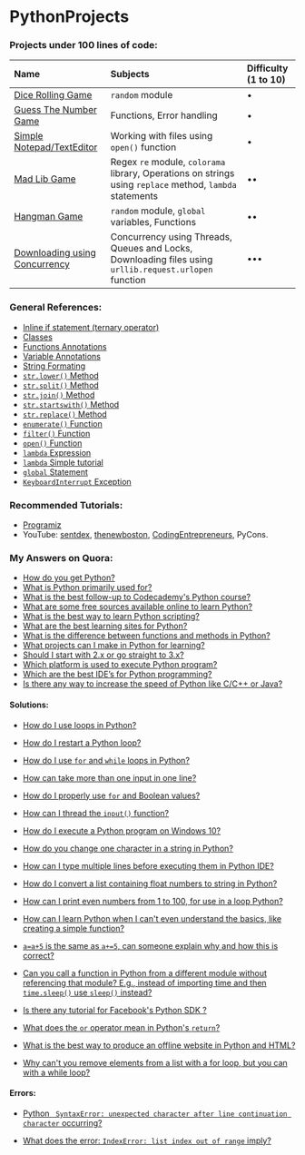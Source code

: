 # PythonProjects

### Projects under 100 lines of code:

| Name | Subjects | Difficulty (1 to 10) |
| :------------- | :------------- | :------------- |
| [Dice Rolling Game](/<100/dice) | `random` module | • |
| [Guess The Number Game](/<100/guess-the-number) | Functions, Error handling | • |
| [Simple Notepad/TextEditor](/<100/notepad) | Working with files using `open()` function | • |
| [Mad Lib Game](/<100/madlib) | Regex `re` module, `colorama` library, Operations on strings using `replace` method, `lambda` statements | •• |
| [Hangman Game](/<100/hangman) | `random` module, `global` variables, Functions | •• |
| [Downloading using Concurrency](/<100/downloading-with-concurrency) | Concurrency using Threads, Queues and Locks, Downloading files using `urllib.request.urlopen` function | ••• |

### General References:

- [Inline if statement \(ternary operator\)](https://docs.python.org/3/reference/expressions.html?highlight=ternary#conditional-expressions)
- [Classes](https://docs.python.org/3/reference/compound_stmts.html#class-definitions)
- [Functions Annotations](https://www.python.org/dev/peps/pep-3107/)
- [Variable Annotations](https://www.python.org/dev/peps/pep-0526/)
- [String Formating](https://pyformat.info)
- [`str.lower()` Method](https://docs.python.org/3.6/library/stdtypes.html#str.lower)
- [`str.split()` Method](https://docs.python.org/3/library/stdtypes.html?#str.split)
- [`str.join()` Method](https://docs.python.org/3.6/library/stdtypes.html#str.join)
- [`str.startswith()` Method](https://docs.python.org/3/library/stdtypes.html#str.startswith)
- [`str.replace()` Method](https://docs.python.org/3/library/stdtypes.html#str.replace)
- [`enumerate()` Function](https://docs.python.org/3/library/functions.html#enumerate)
- [`filter()` Function](https://docs.python.org/3/library/functions.html#filter)
- [`open()` Function](https://docs.python.org/3/library/functions.html#open)
- [`lambda` Expression](https://docs.python.org/3/tutorial/controlflow.html#lambda-expressions)
- [`lambda` Simple tutorial](https://www.programiz.com/python-programming/anonymous-function)
- [`global` Statement](https://docs.python.org/3.6/reference/simple_stmts.html#the-global-statement)
- [`KeyboardInterrupt` Exception](https://docs.python.org/3.6/library/exceptions.html#KeyboardInterrupt)

### Recommended Tutorials:

- [Programiz](https://www.programiz.com/python-programming)
- YouTube: [sentdex](https://www.youtube.com/user/sentdex/videos), [thenewboston](https://www.youtube.com/user/thenewboston/videos), [CodingEntrepreneurs](https://www.youtube.com/user/CodingEntrepreneurs/videos), PyCons.



### My Answers on Quora:

- [How do you get Python?](https://www.quora.com/How-do-you-get-Python/answer/Amr-Essam-14)
- [What is Python primarily used for?](https://www.quora.com/What-is-Python-primarily-used-for/answer/Amr-Essam-14)
- [What is the best follow-up to Codecademy's Python course?](https://www.quora.com/What-is-the-best-follow-up-to-Codecademys-Python-course/answer/Amr-Essam-14)
- [What are some free sources available online to learn Python?](https://www.quora.com/What-are-some-free-sources-available-online-to-learn-Python/answer/Amr-Essam-14)
- [What is the best way to learn Python scripting?](https://www.quora.com/What-is-the-best-way-to-learn-Python-scripting/answer/Amr-Essam-14)
- [What are the best learning sites for Python?](https://www.quora.com/What-are-the-best-learning-sites-for-Python/answer/Amr-Essam-14)
- [What is the difference between functions and methods in Python?](https://www.quora.com/What-is-the-difference-between-functions-and-methods-in-Python/answer/Amr-Essam-14)
- [What projects can I make in Python for learning?](https://www.quora.com/What-projects-can-I-make-in-Python-for-learning/answer/Amr-Essam-14)
- [Should I start with 2.x or go straight to 3.x?](https://www.quora.com/As-someone-interested-in-learning-Python-should-I-start-with-2-x-or-go-straight-to-3-x/answer/Amr-Essam-14)
- [Which platform is used to execute Python program?](https://www.quora.com/Which-platform-is-used-to-execute-Python-program/answer/Amr-Essam-14)
- [Which are the best IDE’s for Python programming?](https://www.quora.com/Which-are-the-best-IDE’s-for-Python-programming/answer/Amr-Essam-14)
- [Is there any way to increase the speed of Python like C/C++ or Java?](https://www.quora.com/Is-there-any-way-to-increase-the-speed-of-Python-like-C-C++-or-Java-If-yes-then-how/answer/Amr-Essam-14)


#### Solutions:

- [How do I use loops in Python? ](https://www.quora.com/How-do-I-use-loops-in-Python/answer/Amr-Essam-14)

- [How do I restart a Python loop?](https://www.quora.com/How-do-I-restart-a-Python-loop/answer/Amr-Essam-14)

- [How do I use `for` and `while` loops in Python?](https://www.quora.com/How-do-I-use-for-and-while-loops-in-Python/answer/Amr-Essam-14)

- [How can take more than one input in one line?](https://www.quora.com/How-can-take-more-than-one-input-in-one-line-in-python/answer/Amr-Essam-14)

- [How do I properly use `for` and Boolean values?](https://www.quora.com/On-Python-how-do-I-properly-use-for-and-Boolean-values/answer/Amr-Essam-14)

- [How can I thread the `input()` function?](https://www.quora.com/How-can-I-count-the-time-while-the-user-is-typing-something-in-input-function-in-Python/answer/Amr-Essam-14)

- [How do I execute a Python program on Windows 10?](https://www.quora.com/How-do-I-execute-a-Python-program-on-Windows-10-I-use-Sublime-Text-3-and-code-in-Python-2/answer/Amr-Essam-14)

- [How do you change one character in a string in Python?](https://www.quora.com/How-do-you-change-one-character-in-a-string-in-Python/answer/Amr-Essam-14)

- [How can I type multiple lines before executing them in Python IDE?](https://www.quora.com/How-can-I-type-multiple-lines-before-executing-them-in-Python-IDE/answer/Amr-Essam-14)

- [How do I convert a list containing float numbers to string in Python?](https://www.quora.com/How-do-I-convert-a-list-containing-float-numbers-to-string-in-Python/answer/Amr-Essam-14)

- [How can I print even numbers from 1 to 100, for use in a loop Python?](https://www.quora.com/How-can-I-print-even-numbers-from-1-to-100-for-use-in-a-loop-Python/answer/Amr-Essam-14)

- [How can I learn Python when I can't even understand the basics, like creating a simple function?](https://www.quora.com/How-can-I-learn-Python-when-I-cant-even-understand-the-basics-like-creating-a-simple-function/answer/Amr-Essam-14)

- [`a=a+5` is the same as `a+=5`, can someone explain why and how this is correct?](https://www.quora.com/In-Python-programming-language-Ive-come-across-this-a-a+5-is-the-same-as-a+-5-shorthand-way-can-someone-explain-why-and-how-this-is-correct/answer/Amr-Essam-14)

- [Can you call a function in Python from a different module without referencing that module? E.g., instead of importing time and then `time.sleep()` use `sleep()` instead?](https://www.quora.com/Can-you-call-a-function-in-Python-from-a-different-module-without-referencing-that-module-E-g-instead-of-importing-time-and-then-time-sleep-use-sleep-instead/answer/Amr-Essam-14)

- [Is there any tutorial for Facebook's Python SDK ?](https://www.quora.com/Is-there-any-tutorial-for-Facebooks-Python-SDK/answer/Amr-Essam-14)

- [What does the `or` operator mean in Python's `return`?](https://www.quora.com/What-does-the-or-operator-mean-in-Pythons-return-statement/answer/Amr-Essam-14)

- [What is the best way to produce an offline website in Python and HTML?](https://www.quora.com/What-is-the-best-way-to-produce-an-offline-website-in-Python-and-HTML/answer/Amr-Essam-14)

- [Why can't you remove elements from a list with a for loop, but you can with a while loop?](https://www.quora.com/In-Python-why-cant-you-remove-elements-from-a-list-with-a-for-loop-but-you-can-with-a-while-loop/answer/Amr-Essam-14)

#### Errors:
- [Python `
SyntaxError: unexpected character after line continuation character` occurring?](https://www.quora.com/Python-SyntaxError-unexpected-character-after-line-continuation-character-occurring/answer/Amr-Essam-14)

- [What does the error: `IndexError: list index out of range` imply?](https://www.quora.com/What-does-the-error-IndexError-list-index-out-of-range-imply-in-the-following-piece-of-code/answer/Amr-Essam-14)
